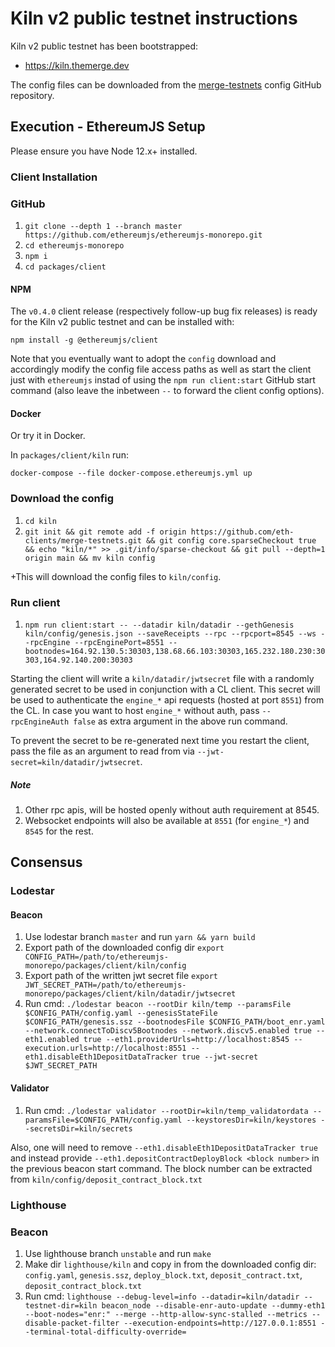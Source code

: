 # Kiln v2 public testnet instructions

Kiln v2 public testnet has been bootstrapped:

- https://kiln.themerge.dev

The config files can be downloaded from the [merge-testnets](https://github.com/eth-clients/merge-testnets/tree/main/kiln) config GitHub repository.


## Execution - EthereumJS Setup

Please ensure you have Node 12.x+ installed.

### Client Installation

### GitHub

1. `git clone --depth 1 --branch master https://github.com/ethereumjs/ethereumjs-monorepo.git`
1. `cd ethereumjs-monorepo`
1. `npm i`
1. `cd packages/client`

#### NPM

The `v0.4.0` client release (respectively follow-up bug fix releases) is ready for the Kiln v2 public testnet and can be installed with:

```shell
npm install -g @ethereumjs/client
```

Note that you eventually want to adopt the `config` download and accordingly modify the config file access paths as well as start the client just with `ethereumjs` instad of using the `npm run client:start` GitHub start command (also leave the inbetween `--` to forward the client config options).

#### Docker

Or try it in Docker.

In `packages/client/kiln` run:

`docker-compose --file docker-compose.ethereumjs.yml up`

### Download the config

1. `cd kiln`
2. `git init && git remote add -f origin https://github.com/eth-clients/merge-testnets.git && git config core.sparseCheckout true && echo "kiln/*" >> .git/info/sparse-checkout && git pull --depth=1 origin main && mv kiln config`

+This will download the config files to `kiln/config`.

### Run client

1. `npm run client:start -- --datadir kiln/datadir --gethGenesis kiln/config/genesis.json --saveReceipts --rpc --rpcport=8545 --ws --rpcEngine --rpcEnginePort=8551 --bootnodes=164.92.130.5:30303,138.68.66.103:30303,165.232.180.230:30303,164.92.140.200:30303`

Starting the client will write a `kiln/datadir/jwtsecret` file with a randomly generated secret to be used in conjunction with a CL client. This secret will be used to authenticate the `engine_*` api requests (hosted at port `8551`) from the CL. In case you want to host `engine_*` without auth, pass `--rpcEngineAuth false` as extra argument in the above run command.

To prevent the secret to be re-generated next time you restart the client, pass the file as an argument to read from via `--jwt-secret=kiln/datadir/jwtsecret`.

##### Note

1. Other rpc apis, will be hosted openly without auth requirement at 8545.
2. Websocket endpoints will also be available at `8551` (for `engine_*`) and `8545` for the rest.

## Consensus

### Lodestar

#### Beacon

1. Use lodestar branch `master` and run `yarn && yarn build`
2. Export path of the downloaded config dir `export CONFIG_PATH=/path/to/ethereumjs-monorepo/packages/client/kiln/config`
3. Export path of the written jwt secret file `export JWT_SECRET_PATH=/path/to/ethereumjs-monorepo/packages/client/kiln/datadir/jwtsecret`
4. Run cmd: `./lodestar beacon --rootDir kiln/temp --paramsFile $CONFIG_PATH/config.yaml --genesisStateFile $CONFIG_PATH/genesis.ssz --bootnodesFile $CONFIG_PATH/boot_enr.yaml --network.connectToDiscv5Bootnodes --network.discv5.enabled true --eth1.enabled true --eth1.providerUrls=http://localhost:8545 --execution.urls=http://localhost:8551 --eth1.disableEth1DepositDataTracker true --jwt-secret $JWT_SECRET_PATH`

#### Validator

1. Run cmd: `./lodestar validator --rootDir=kiln/temp_validatordata --paramsFile=$CONFIG_PATH/config.yaml --keystoresDir=kiln/keystores --secretsDir=kiln/secrets`

Also, one will need to remove `--eth1.disableEth1DepositDataTracker true` and instead provide `--eth1.depositContractDeployBlock <block number>` in the previous beacon start command. The block number can be extracted from `kiln/config/deposit_contract_block.txt`

### Lighthouse

### Beacon

1. Use lighthouse branch `unstable` and run `make`
1. Make dir `lighthouse/kiln` and copy in from the downloaded config dir: `config.yaml`, `genesis.ssz`, `deploy_block.txt`, `deposit_contract.txt`, `deposit_contract_block.txt`
1. Run cmd: `lighthouse --debug-level=info --datadir=kiln/datadir --testnet-dir=kiln beacon_node --disable-enr-auto-update --dummy-eth1 --boot-nodes="enr:" --merge --http-allow-sync-stalled --metrics --disable-packet-filter --execution-endpoints=http://127.0.0.1:8551 --terminal-total-difficulty-override=`
